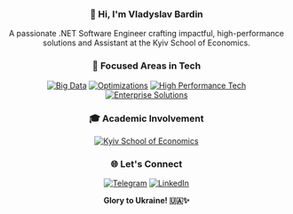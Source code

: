 <h3 align="center">👋 Hi, I'm Vladyslav Bardin</h3>

<p align="center">
  A passionate .NET Software Engineer crafting impactful, high-performance solutions and Assistant at the Kyiv School of Economics.
</p>

<h3 align="center">🚀 Focused Areas in Tech</h3>

<p align="center">
  <a href="#"><img alt="Big Data" src="https://img.shields.io/badge/Big_Data-🗄️-blue?style=flat-square"></a>
  <a href="#"><img alt="Optimizations" src="https://img.shields.io/badge/Optimizations-⚡-yellow?style=flat-square"></a>
  <a href="#"><img alt="High Performance Tech" src="https://img.shields.io/badge/High_Performance_Tech-🚀-green?style=flat-square"></a>
  <a href="#"><img alt="Enterprise Solutions" src="https://img.shields.io/badge/Enterprise_Solutions-🏢-orange?style=flat-square"></a>
</p>

<h3 align="center">🎓 Academic Involvement</h3>

<p align="center">
  <a href="https://www.linkedin.com/school/eerc-kyiv-school-of-economics-kse-/"><img alt="Kyiv School of Economics" src="https://img.shields.io/badge/KSE-Assistant-blue?style=flat-square&logo=linkedin"></a>
</p>

<h3 align="center">🌐 Let's Connect</h3>

<p align="center">
  <a href="https://www.t.me/bardin08"><img alt="Telegram" src="https://img.shields.io/badge/Telegram-@bardin08-blue?style=flat-square&logo=telegram"></a>
  <a href="https://www.linkedin.com/in/bardin08/"><img alt="LinkedIn" src="https://img.shields.io/badge/LinkedIn-Vladyslav_Bardin-blue?style=flat-square&logo=linkedin"></a>
</p>

<p align="center">
  <strong>Glory to Ukraine! 🇺🇦✨</strong>
</p>
